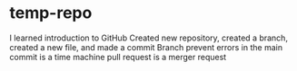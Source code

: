 # temp-repo
I learned introduction to GitHub
Created new repository, created a branch, created a new file, and made a commit
Branch prevent errors in the main
commit is a time machine
pull request is a merger request

